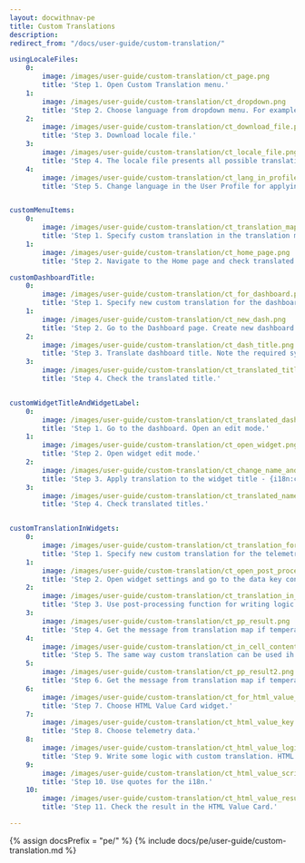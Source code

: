 ```yaml
---
layout: docwithnav-pe
title: Custom Translations
description: 
redirect_from: "/docs/user-guide/custom-translation/"

usingLocaleFiles:
    0:
        image: /images/user-guide/custom-translation/ct_page.png
        title: 'Step 1. Open Custom Translation menu.'
    1:
        image: /images/user-guide/custom-translation/ct_dropdown.png
        title: 'Step 2. Choose language from dropdown menu. For example, Italian.'
    2:
        image: /images/user-guide/custom-translation/ct_download_file.png
        title: 'Step 3. Download locale file.'
    3:
        image: /images/user-guide/custom-translation/ct_locale_file.png
        title: 'Step 4. The locale file presents all possible translations for the chosen language.'
    4:
        image: /images/user-guide/custom-translation/ct_lang_in_profile.png
        title: 'Step 5. Change language in the User Profile for applying settings.'


customMenuItems:
    0:
        image: /images/user-guide/custom-translation/ct_translation_map.png
        title: 'Step 1. Specify custom translation in the translation map.'
    1:
        image: /images/user-guide/custom-translation/ct_home_page.png
        title: 'Step 2. Navigate to the Home page and check translated menu.'

customDashboardTitle:
    0:
        image: /images/user-guide/custom-translation/ct_for_dashboard.png
        title: 'Step 1. Specify new custom translation for the dashboard and widgets.'
    1:
        image: /images/user-guide/custom-translation/ct_new_dash.png
        title: 'Step 2. Go to the Dashboard page. Create new dashboard or chose existing one. Open the dashboard menu.'
    2:
        image: /images/user-guide/custom-translation/ct_dash_title.png
        title: 'Step 3. Translate dashboard title. Note the required syntax: {i18n:custom.my-dashboard.title}.'
    3:
        image: /images/user-guide/custom-translation/ct_translated_title.png
        title: 'Step 4. Check the translated title.'


customWidgetTitleAndWidgetLabel:
    0:
        image: /images/user-guide/custom-translation/ct_translated_dash_title.png
        title: 'Step 1. Go to the dashboard. Open an edit mode.'
    1:
        image: /images/user-guide/custom-translation/ct_open_widget.png
        title: 'Step 2. Open widget edit mode.'
    2:
        image: /images/user-guide/custom-translation/ct_change_name_and_label.png
        title: 'Step 3. Apply translation to the widget title - {i18n:custom.my-widget.name}, and entity label column title - {i18n:custom.my-widget.label-text}.'
    3:
        image: /images/user-guide/custom-translation/ct_translated_name_and_title.png
        title: 'Step 4. Check translated titles.'


customTranslationInWidgets:
    0:
        image: /images/user-guide/custom-translation/ct_translation_for_telemetry.png
        title: 'Step 1. Specify new custom translation for the telemetry data.'
    1:
        image: /images/user-guide/custom-translation/ct_open_post_processing.png
        title: 'Step 2. Open widget settings and go to the data key configuration.'
    2:
        image: /images/user-guide/custom-translation/ct_translation_in_post_processing.png
        title: 'Step 3. Use post-processing function for writing logic with custom translation. The post-processing function requires quotes for the i18n.'
    3:
        image: /images/user-guide/custom-translation/ct_pp_result.png
        title: 'Step 4. Get the message from translation map if temperature is high.'
    4:
        image: /images/user-guide/custom-translation/ct_in_cell_content_function.png
        title: 'Step 5. The same way custom translation can be used ih the cell content function.'
    5:
        image: /images/user-guide/custom-translation/ct_pp_result2.png
        title: 'Step 6. Get the message from translation map if temperature is low.'
    6:
        image: /images/user-guide/custom-translation/ct_for_html_value_card.png
        title: 'Step 7. Choose HTML Value Card widget.'
    7:
        image: /images/user-guide/custom-translation/ct_html_value_key.png
        title: 'Step 8. Choose telemetry data.'
    8:
        image: /images/user-guide/custom-translation/ct_html_value_logic.png
        title: 'Step 9. Write some logic with custom translation. HTML field requires quotes for the i18n.'
    9:
        image: /images/user-guide/custom-translation/ct_html_value_script.png
        title: 'Step 10. Use quotes for the i18n.'
    10:
        image: /images/user-guide/custom-translation/ct_html_value_result.png
        title: 'Step 11. Check the result in the HTML Value Card.'

---
```


{% assign docsPrefix = "pe/" %}
{% include docs/pe/user-guide/custom-translation.md %}

